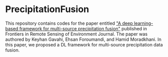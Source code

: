 # PrecipitationFusion
 

 This repository contains codes for the paper entitled <a href="https://www.sciencedirect.com/science/article/pii/S0034425723002742?via%3Dihub#f0025)" target="_blank">"A deep learning-based framework for multi-source precipitation fusion"</a> published in Frontiers in Remote Sensing of Environment Journal. The paper was authored by Keyhan Gavahi, Ehsan Foroumandi, and Hamid Moradkhani. In this paper, we proposed a DL framework for multi-source precipitation data fusion.
